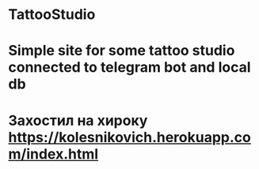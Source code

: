 # TattooStudio
# Simple site for some tattoo studio connected to telegram bot and local db
# Захостил на хироку https://kolesnikovich.herokuapp.com/index.html
